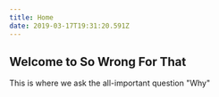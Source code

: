 ```yaml
---
title: Home
date: 2019-03-17T19:31:20.591Z
---
```


## Welcome to So Wrong For That

This is where we ask the all-important question "Why"
